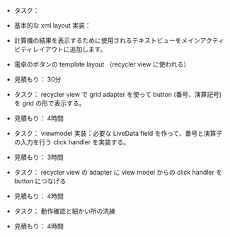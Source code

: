 - タスク： 
- 基本的な xml layout 実装： 
- 計算機の結果を表示するために使用されるテキストビューをメインアクティビティレイアウトに追加します。
- 電卓のボタンの template layout （recycler view に使われる）
- 見積もり： 30分

- タスク： recycler view で grid adapter を使って button (番号、演算記号) を grid の形で表示する。
- 見積もり： 4時間

- タスク： viewmodel 実装：必要な LiveData field を作って、番号と演算子の入力を行う click handler を実装する。
- 見積もり： 3時間

- タスク： recycler view の adapter に view model からの click handler を button につなげる
- 見積もり： 4時間

- タスク： 動作確認と細かい所の洗練
- 見積もり： 4時間
